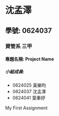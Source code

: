 # 沈孟澤

## 學號: 0624037

### 資管系 三甲

#### 專題名稱: Project Name

##### 小組成員:

* 0624025 黃樂昀
* 0624037 沈孟澤
* 0624041 葉秦妤
 
My First Assignment
